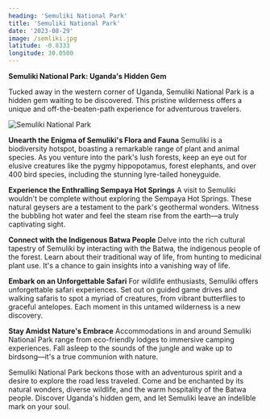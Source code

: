 ```yaml
---
heading: 'Semuliki National Park'
title: 'Semuliki National Park'
date: '2023-08-29'
image: /semliki.jpg
latitude: -0.8333
longitude: 30.0500
---
```


 **Semuliki National Park: Uganda's Hidden Gem**

Tucked away in the western corner of Uganda, Semuliki National Park is a hidden gem waiting to be discovered. This pristine wilderness offers a unique and off-the-beaten-path experience for adventurous travelers.

![Semuliki National Park](/semliki-1.jpeg)

**Unearth the Enigma of Semuliki's Flora and Fauna**
Semuliki is a biodiversity hotspot, boasting a remarkable range of plant and animal species. As you venture into the park's lush forests, keep an eye out for elusive creatures like the pygmy hippopotamus, forest elephants, and over 400 bird species, including the stunning lyre-tailed honeyguide.

**Experience the Enthralling Sempaya Hot Springs**
A visit to Semuliki wouldn't be complete without exploring the Sempaya Hot Springs. These natural geysers are a testament to the park's geothermal wonders. Witness the bubbling hot water and feel the steam rise from the earth—a truly captivating sight.

**Connect with the Indigenous Batwa People**
Delve into the rich cultural tapestry of Semuliki by interacting with the Batwa, the indigenous people of the forest. Learn about their traditional way of life, from hunting to medicinal plant use. It's a chance to gain insights into a vanishing way of life.

**Embark on an Unforgettable Safari**
For wildlife enthusiasts, Semuliki offers unforgettable safari experiences. Set out on guided game drives and walking safaris to spot a myriad of creatures, from vibrant butterflies to graceful antelopes. Each moment in this untamed wilderness is a new discovery.

**Stay Amidst Nature's Embrace**
Accommodations in and around Semuliki National Park range from eco-friendly lodges to immersive camping experiences. Fall asleep to the sounds of the jungle and wake up to birdsong—it's a true communion with nature.

Semuliki National Park beckons those with an adventurous spirit and a desire to explore the road less traveled. Come and be enchanted by its natural wonders, diverse wildlife, and the warm hospitality of the Batwa people. Discover Uganda's hidden gem, and let Semuliki leave an indelible mark on your soul.